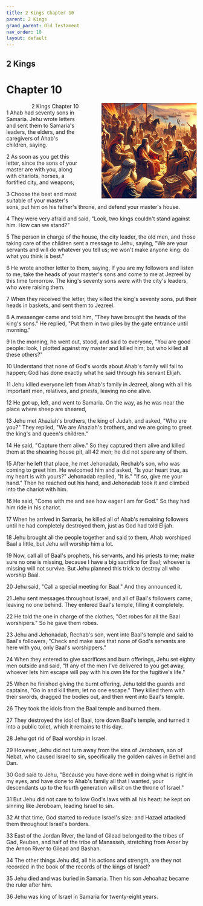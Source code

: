 ```yaml
---
title: 2 Kings Chapter 10
parent: 2 Kings
grand_parent: Old Testament
nav_order: 10
layout: default
---
```


## 2 Kings

# Chapter 10

<div style="clear: both; text-align: right;">
    <div style="max-width: 50%; height: auto; float: right; margin: 0 0 10px 10px; padding-left: 10%;">
        <img src="/assets/Image/2 Kings/500/10.jpg" alt="2 Kings Chapter 10" class="chapter-image">
    </div>
    <figcaption style="font-size: 14px; text-align: right;">2 Kings Chapter 10</figcaption>
</div>
1 Ahab had seventy sons in Samaria. Jehu wrote letters and sent them to Samaria's leaders, the elders, and the caregivers of Ahab's children, saying.

2 As soon as you get this letter, since the sons of your master are with you, along with chariots, horses, a fortified city, and weapons;

3 Choose the best and most suitable of your master's sons, put him on his father's throne, and defend your master's house.

4 They were very afraid and said, "Look, two kings couldn't stand against him. How can we stand?"

5 The person in charge of the house, the city leader, the old men, and those taking care of the children sent a message to Jehu, saying, "We are your servants and will do whatever you tell us; we won't make anyone king: do what you think is best."

6 He wrote another letter to them, saying, If you are my followers and listen to me, take the heads of your master's sons and come to me at Jezreel by this time tomorrow. The king's seventy sons were with the city's leaders, who were raising them.

7 When they received the letter, they killed the king's seventy sons, put their heads in baskets, and sent them to Jezreel.

8 A messenger came and told him, "They have brought the heads of the king's sons." He replied, "Put them in two piles by the gate entrance until morning."

9 In the morning, he went out, stood, and said to everyone, "You are good people: look, I plotted against my master and killed him; but who killed all these others?"

10 Understand that none of God's words about Ahab's family will fail to happen; God has done exactly what he said through his servant Elijah.

11 Jehu killed everyone left from Ahab's family in Jezreel, along with all his important men, relatives, and priests, leaving no one alive.

12 He got up, left, and went to Samaria. On the way, as he was near the place where sheep are sheared,

13 Jehu met Ahaziah's brothers, the king of Judah, and asked, "Who are you?" They replied, "We are Ahaziah's brothers, and we are going to greet the king's and queen's children."

14 He said, "Capture them alive." So they captured them alive and killed them at the shearing house pit, all 42 men; he did not spare any of them.

15 After he left that place, he met Jehonadab, Rechab's son, who was coming to greet him. He welcomed him and asked, "Is your heart true, as my heart is with yours?" Jehonadab replied, "It is." "If so, give me your hand." Then he reached out his hand, and Jehonadab took it and climbed into the chariot with him.

16 He said, "Come with me and see how eager I am for God." So they had him ride in his chariot.

17 When he arrived in Samaria, he killed all of Ahab's remaining followers until he had completely destroyed them, just as God had told Elijah.

18 Jehu brought all the people together and said to them, Ahab worshiped Baal a little, but Jehu will worship him a lot.

19 Now, call all of Baal's prophets, his servants, and his priests to me; make sure no one is missing, because I have a big sacrifice for Baal; whoever is missing will not survive. But Jehu planned this trick to destroy all who worship Baal.

20 Jehu said, "Call a special meeting for Baal." And they announced it.

21 Jehu sent messages throughout Israel, and all of Baal's followers came, leaving no one behind. They entered Baal's temple, filling it completely.

22 He told the one in charge of the clothes, "Get robes for all the Baal worshipers." So he gave them robes.

23 Jehu and Jehonadab, Rechab's son, went into Baal's temple and said to Baal's followers, "Check and make sure that none of God's servants are here with you, only Baal's worshippers."

24 When they entered to give sacrifices and burn offerings, Jehu set eighty men outside and said, "If any of the men I've delivered to you get away, whoever lets him escape will pay with his own life for the fugitive's life."

25 When he finished giving the burnt offering, Jehu told the guards and captains, "Go in and kill them; let no one escape." They killed them with their swords, dragged the bodies out, and then went into Baal's temple.

26 They took the idols from the Baal temple and burned them.

27 They destroyed the idol of Baal, tore down Baal's temple, and turned it into a public toilet, which it remains to this day.

28 Jehu got rid of Baal worship in Israel.

29 However, Jehu did not turn away from the sins of Jeroboam, son of Nebat, who caused Israel to sin, specifically the golden calves in Bethel and Dan.

30 God said to Jehu, "Because you have done well in doing what is right in my eyes, and have done to Ahab's family all that I wanted, your descendants up to the fourth generation will sit on the throne of Israel."

31 But Jehu did not care to follow God's laws with all his heart: he kept on sinning like Jeroboam, leading Israel to sin.

32 At that time, God started to reduce Israel's size: and Hazael attacked them throughout Israel's borders.

33 East of the Jordan River, the land of Gilead belonged to the tribes of Gad, Reuben, and half of the tribe of Manasseh, stretching from Aroer by the Arnon River to Gilead and Bashan.

34 The other things Jehu did, all his actions and strength, are they not recorded in the book of the records of the kings of Israel?

35 Jehu died and was buried in Samaria. Then his son Jehoahaz became the ruler after him.

36 Jehu was king of Israel in Samaria for twenty-eight years.


